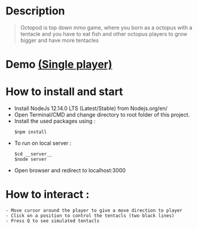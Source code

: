 # Description
> Octopod is top down mmo game, where you born as a octopus with a tentacle and you have to eat fish and other octopus players to grow bigger and have more tentacles

# Demo [(Single player)](https://www.wulcat.com/apps/constraint-tentacle/index.html)

# How to install and start
- Install NodeJs 12.14.0 LTS (Latest/Stable) from Nodejs.org/en/
- Open Terminal/CMD and change directory to root folder of this project.
- Install the used packages using :
    ```
    $npm install 
    ```
- To run on local server : 
    ```
    $cd __server__
    $node server
    ```
- Open browser and redirect to localhost:3000

# How to interact :
    - Move cursor around the player to give a move direction to player 
    - Click on a position to control the tentacls (two black lines)
    - Press Q to see simulated tentacls
